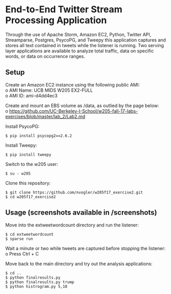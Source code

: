 # End-to-End Twitter Stream Processing Application

Through the use of Apache Storm, Amazon EC2, Python, Twitter API, Streamparse, Postgres, PsycoPG, and Tweepy this application captures and stores all text contained in tweets while the listener is running. Two serving layer applications are available to analyze total traffic, data on specific words, or data on occurrence ranges.

## Setup 

Create an Amazon EC2 instance using the following public AMI:  
    o	AMI Name: UCB MIDS W205 EX2-FULL  
    o	AMI ID: ami-d4dd4ec3  
  
Create and mount an EBS volume as /data, as outlied by the page below:  
  o	https://github.com/UC-Berkeley-I-School/w205-fall-17-labs-exercises/blob/master/lab_2/Lab2.md  
  
Install PsycoPG:  
```
$ pip install psycopg2==2.6.2  
```
Install Tweepy:
```
$ pip install tweepy  
``` 
Switch to the w205 user:  
```
$ su - w205
```  
Clone this repository:  
```
$ git clone https://github.com/nvogler/w205f17_exercise2.git  
$ cd w205f17_exercise2
```
## Usage (screenshots available in /screenshots)  
Move into the extweetwordcount directory and run the listener:  
```
$ cd extweetwordcount  
$ sparse run
```
Wait a minute or two while tweets are captured before stopping the listener:  
  o Press  Ctrl + C   

Move back to the main directory and try out the analysis applications:  
```
$ cd ..  
$ python finalresults.py  
$ python finalresults.py trump  
$ python histrogram.py 5,10  
```

